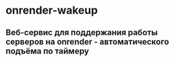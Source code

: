# onrender-wakeup

## Веб-сервис для поддержания работы серверов на onrender - автоматического подъёма по таймеру
